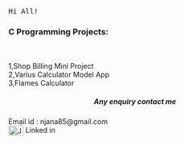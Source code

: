
<tt align="center" width="20px">Hi All!</tt>

<h3>C Programming Projects:</h3><br><br>
1,Shop Billing Mini Project<br>
2,Varius Calculator Model App<br>
3,Flames Calculator<br>
         

<h5 align="center">Any enquiry contact me</h5>
               Email id : njana85@gmail.com 
               <br>
               <a href="https://www.linkedin.com/in/jana-n-9a3b2925a" target="blank"><img align="center" src="https://cdn.jsdelivr.net/npm/simple-icons@3.0.1/icons/linkedin.svg" alt="JanaN02" height="20" width="30" /></a> 
               Linked in
